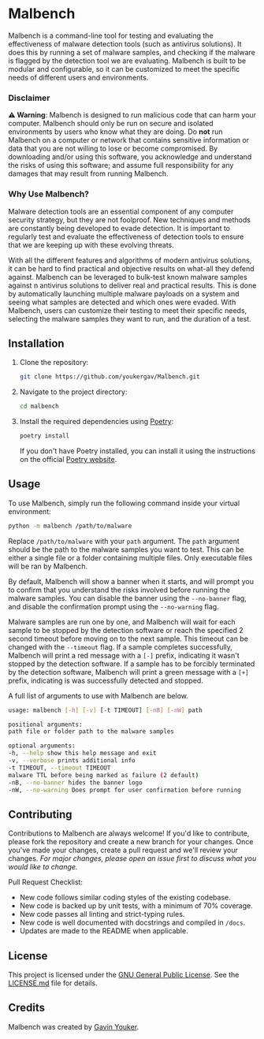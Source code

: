 # Malbench
Malbench is a command-line tool for testing and evaluating the effectiveness of malware detection tools (such as antivirus solutions). It does this by running a set of malware samples, and checking if the malware is flagged by the detection tool we are evaluating. Malbench is built to be modular and configurable, so it can be customized to meet the specific needs of different users and environments.

### Disclaimer 
**⚠ Warning**: Malbench is designed to run malicious code that can harm your computer. Malbench should only be run on secure and isolated environments by users who know what they are doing. Do **not** run Malbench on a computer or network that contains sensitive information or data that you are not willing to lose or become compromised. By downloading and/or using this software, you acknowledge and understand the risks of using this software; and assume full responsibility for any damages that may result from running Malbench.

### Why Use Malbench?
Malware detection tools are an essential component of any computer security strategy, but they are not foolproof. New techniques and methods are constantly being developed to evade detection. It is important to regularly test and evaluate the effectiveness of detection tools to ensure that we are keeping up with these evolving threats.

With all the different features and algorithms of modern antivirus solutions, it can be hard to find practical and objective results on what-all they defend against. Malbench can be leveraged to bulk-test known malware samples against n antivirus solutions to deliver real and practical results. This is done by automatically launching multiple malware payloads on a system and seeing what samples are detected and which ones were evaded. With Malbench, users can customize their testing to meet their specific needs, selecting the malware samples they want to run, and the duration of a test.

## Installation
1.  Clone the repository:
    ```bash
    git clone https://github.com/youkergav/Malbench.git
    ```
2.  Navigate to the project directory:
    ```bash
    cd malbench
    ```
3.  Install the required dependencies using [Poetry](https://python-poetry.org/):
    ```bash
    poetry install
    ```

    If you don't have Poetry installed, you can install it using the instructions on the official [Poetry website](https://python-poetry.org/docs/#installation).

## Usage
To use Malbench, simply run the following command inside your virtual environment:
```bash
python -m malbench /path/to/malware
```

Replace `/path/to/malware` with your `path` argument. The `path` argument should be the path to the malware samples you want to test. This can be either a single file or a folder containing multiple files. Only executable files will be ran by Malbench.

By default, Malbench will show a banner when it starts, and will prompt you to confirm that you understand the risks involved before running the malware samples. You can disable the banner using the `--no-banner` flag, and disable the confirmation prompt using the `--no-warning` flag.

Malware samples are run one by one, and Malbench will wait for each sample to be stopped by the detection software or reach the specified 2 second timeout before moving on to the next sample. This timeout can be changed with the `--timeout` flag. If a sample completes successfully, Malbench will print a red message with a `[-]` prefix, indicating it wasn't stopped by the detection software. If a sample has to be forcibly terminated by the detection software, Malbench will print a green message with a `[+]` prefix, indicating is was successfully detected and stopped.

A full list of arguments to use with Malbench are below.
```bash
usage: malbench [-h] [-v] [-t TIMEOUT] [-nB] [-nW] path

positional arguments:
path file or folder path to the malware samples

optional arguments:
-h, --help show this help message and exit
-v, --verbose prints additional info
-t TIMEOUT, --timeout TIMEOUT
malware TTL before being marked as failure (2 default)
-nB, --no-banner hides the banner logo
-nW, --no-warning Does prompt for user confirmation before running
```

## Contributing
Contributions to Malbench are always welcome! If you'd like to contribute, please fork the repository and create a new branch for your changes. Once you've made your changes, create a pull request and we'll review your changes. *For major changes, please open an issue first to discuss what you would like to change.*

Pull Request Checklist:
- New code follows similar coding styles of the existing codebase.
- New code is backed up by unit tests, with a minimum of 70% coverage.
- New code passes all linting and strict-typing rules.
- New code is well documented with docstrings and compiled in `/docs`.
- Updates are made to the README when applicable.

## License
This project is licensed under the [GNU General Public License](https://www.gnu.org/licenses/gpl-3.0.en.html). See the [LICENSE.md](./LICENSE.md) file for details.

## Credits
Malbench was created by [Gavin Youker](mailto:youkergav@gmail.com).